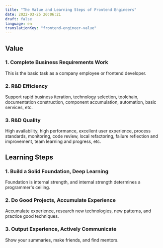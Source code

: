 ```yaml
---
title: "The Value and Learning Steps of Frontend Engineers"
date: 2022-03-25 20:06:21
draft: false
language: en
translationKey: "frontend-engineer-value"
---
```


## Value

### 1. Complete Business Requirements Work

This is the basic task as a company employee or frontend developer.

### 2. R&D Efficiency

Support rapid business iteration, technology selection, toolchain, documentation construction, component accumulation, automation, basic services, etc.

### 3. R&D Quality

High availability, high performance, excellent user experience, process standards, monitoring, code review, local refactoring, failure reflection and improvement, team learning and progress, etc.

## Learning Steps

### 1. Build a Solid Foundation, Deep Learning

Foundation is internal strength, and internal strength determines a programmer's ceiling.

### 2. Do Good Projects, Accumulate Experience

Accumulate experience, research new technologies, new patterns, and practice good techniques.

### 3. Output Experience, Actively Communicate

Show your summaries, make friends, and find mentors.
